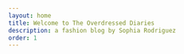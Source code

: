 ```yaml
---
layout: home
title: Welcome to The Overdressed Diaries
description: a fashion blog by Sophia Rodriguez 
order: 1 
--- 
```

